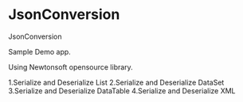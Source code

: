 # JsonConversion

JsonConversion

Sample Demo app.

Using Newtonsoft opensource library.

1.Serialize and Deserialize List 2.Serialize and Deserialize DataSet 3.Serialize and Deserialize DataTable 4.Serialize and Deserialize XML
